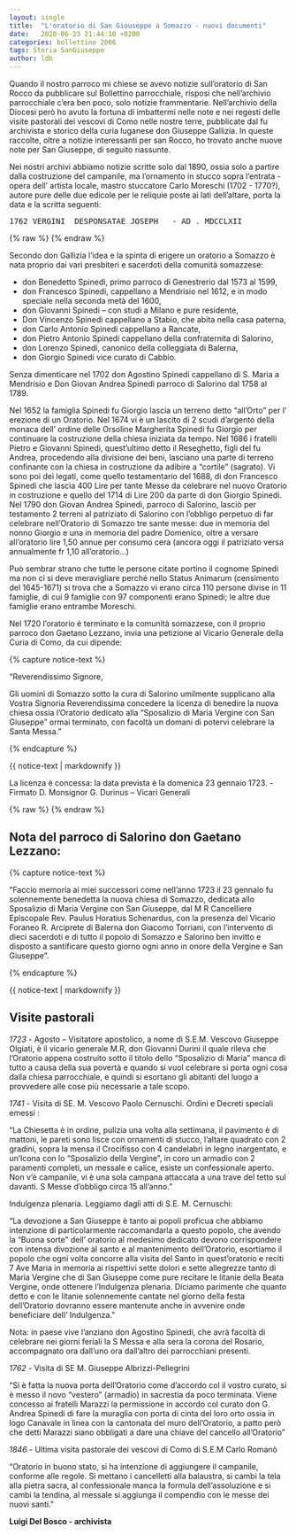 ```yaml
---
layout: single
title:  "L'oratorio di San Giouseppe a Somazzo - nuovi documenti"
date:   2020-06-23 21:44:10 +0200
categories: bollettino 2006
tags: Storia SanGiuseppe
author: ldb
---
```


Quando il nostro parroco mi chiese se avevo notizie sull’oratorio  di  San Rocco da pubblicare sul Bollettino parrocchiale, risposi che nell’archivio parrocchiale  c’era ben poco, solo notizie frammentarie. Nell’archivio della Diocesi però ho avuto la fortuna di imbattermi nelle note e nei regesti delle visite pastorali dei vescovi di Como nelle nostre terre, pubblicate dal fu archivista e storico della curia luganese don Giuseppe Gallizia. In queste raccolte, oltre a notizie interessanti per san Rocco, ho trovato anche nuove note per San Giuseppe, di seguito riassunte.

Nei nostri archivi abbiamo notizie scritte solo dal 1890, ossia solo a partire dalla costruzione del campanile, ma l’ornamento in stucco sopra l’entrata - opera dell’ artista locale, mastro stuccatore Carlo Moreschi (1702 - 1770?), autore  pure delle due edicole per le reliquie poste ai lati dell’altare, porta  la data  e la scritta seguenti: 

<pre>
1762 VERGINI  DESPONSATAE JOSEPH   - AD . MDCCLXII                                                                                        
</pre>

{% raw %}<img class="full"
     src="/assets/images/bollettino2006/oratorio_somazzo_1.jpg" 
     alt="">
{% endraw %}



Secondo don Gallizia l’idea e la spinta  di erigere un oratorio a Somazzo è nata proprio dai vari presbiteri e sacerdoti della comunità somazzese:                                                                                                     

* don Benedetto Spinedi, primo parroco di Genestrerio dal 1573 al 1599,  
* don Francesco Spinedi, cappellano a Mendrisio nel 1612, e in modo speciale nella seconda metà del 1600,  
* don Giovanni Spinedi – con  studi a Milano  e pure residente, 
* Don Vincenzo Spinedi cappellano a Stabio, che abita nella casa paterna, 
* don Carlo Antonio Spinedi cappellano a Rancate, 
* don Pietro Antonio Spinedi cappellano della confraternita di Salorino, 
* don Lorenzo Spinedi, canonico della colleggiata di Balerna, 
* don Giorgio Spinedi vice curato di Cabbio. 

Senza dimenticare nel 1702  don Agostino Spinedi cappellano di S. Maria  a Mendrisio e Don Giovan Andrea Spinedi parroco di Salorino dal 1758 al 1789.

Nel 1652  la famiglia Spinedi fu Giorgio  lascia un terreno detto “all’Orto” per l’ erezione di un Oratorio. Nel 1674 vi è un lascito di 2 scudi d’argento della monaca dell’ ordine delle Orsoline Margherita Spinedi fu Giorgio per continuare la costruzione della chiesa iniziata da tempo. Nel 1686 i fratelli Pietro e Giovanni Spinedi, quest’ultimo detto il Reseghetto, figli del fu Andrea, procedendo alla divisione dei beni, lasciano una parte di terreno confinante con la chiesa in costruzione da adibire a “cortile” (sagrato). Vi sono poi dei legati, come quello  testamentario del 1688, di don Francesco Spinedi che lascia 400 Lire per tante Messe da celebrare nel nuovo Oratorio in costruzione  e  quello del 1714 di Lire 200 da parte di don Giorgio Spinedi.                                                                                                       
Nel 1790 don Giovan Andrea Spinedi, parroco di Salorino, lasciò per testamento 2 terreni al patriziato di Salorino con l’obbligo perpetuo  di far celebrare nell’Oratorio di Somazzo tre  sante messe: due in memoria del nonno Giorgio e una in memoria del padre Domenico, oltre a versare all’oratorio lire 1,50  annue per consumo cera (ancora oggi il patriziato versa annualmente fr 1,10 all’oratorio…)

Può sembrar strano che tutte le persone citate portino il cognome Spinedi ma non ci si deve meravigliare perché nello Status Animarum (censimento del 1645-1671) si trova che a Somazzo vi erano circa 110 persone divise in 11 famiglie, di cui 9 famiglie con 97 componenti erano Spinedi; le altre due famiglie erano entrambe Moreschi.

Nel 1720 l’oratorio è terminato e la comunità somazzese, con il proprio parroco don Gaetano Lezzano, invia una petizione al Vicario Generale della Curia di Como, da cui dipende:


{% capture notice-text %}

“Reverendissimo 	Signore,     

Gli uomini di Somazzo sotto la cura di Salorino umilmente supplicano alla Vostra Signoria Reverendissima concedere la licenza di benedire la nuova chiesa ossia l’Oratorio dedicato alla “Sposalizio di Maria Vergine con San Giuseppe” ormai terminato, con facoltà un domani di potervi celebrare la Santa Messa.”

{% endcapture %}
<div class="notice--primary">
  {{ notice-text | markdownify }}
</div>




La licenza è concessa: la data prevista è la domenica 23 gennaio 1723. - Firmato D. Monsignor G. Durinus – Vicari Generali

{% raw %}<img class="full"
     src="/assets/images/bollettino2006/oratorio_somazzo_2.jpg" 
     alt="">
{% endraw %}



## Nota del parroco di Salorino don Gaetano Lezzano:

{% capture notice-text %}

“Faccio memoria ai miei successori come nell’anno 1723 il 23 gennaio fu solennemente benedetta la nuova chiesa di Somazzo, dedicata allo Sposalizio di Maria Vergine con San Giuseppe, dal M R Cancelliere Episcopale Rev. Paulus Horatius Schenardus,  con la presenza del Vicario Foraneo R. Arciprete di Balerna don Giacomo Torriani, con l’intervento di dieci sacerdoti e di tutto il popolo di Somazzo e Salorino ben invitto e disposto a santificare questo giorno ogni anno in onore della Vergine e San Giuseppe”.

{% endcapture %}
<div class="notice--primary">
  {{ notice-text | markdownify }}
</div>



  



## Visite pastorali

*1723* - Agosto – Visitatore apostolico, a nome di S.E.M. Vescovo Giuseppe Olgiati, è il  vicario generale M.R, don Giovanni Durini il quale rileva che l’Oratorio appena costruito  sotto il titolo dello “Sposalizio di Maria” manca di  tutto a causa della sua povertà e quando si vuol celebrare si porta ogni cosa dalla chiesa parrocchiale, e quindi si esortano gli abitanti  del luogo a provvedere alle cose più necessarie a tale scopo.

*1741* - Visita di SE. M. Vescovo Paolo Cernuschi. Ordini e Decreti speciali  emessi :           

“La Chiesetta è in ordine, pulizia una volta alla settimana, il pavimento è di mattoni, le pareti sono lisce con ornamenti di stucco, l’altare quadrato con 2 gradini, sopra la mensa il Crocifisso con 4 candelabri in legno inargentato, e un’Icona con lo “Sposalizio della Vergine”, in coro un armadio con 2 paramenti  completi, un messale e calice, esiste  un confessionale aperto. Non v’é  campanile,  vi è una sola campana attaccata  a una trave del tetto sul davanti. S Messe d’obbligo circa 15 all’anno.”

Indulgenza plenaria. Leggiamo dagli atti di S.E. M. Cernuschi:                                   

“La devozione a San Giuseppe è tanto ai popoli proficua che abbiamo intenzione di particolarmente raccomandarla a questo popolo, che avendo la “Buona sorte”  dell’ oratorio al medesimo  dedicato devono corrispondere con intensa divozione al  santo e al mantenimento dell’Oratorio, esortiamo il popolo che ogni volta  concorre alla visita del Santo in quest’oratorio e reciti 7 Ave Maria in memoria ai rispettivi  sette dolori e sette allegrezze tanto di Maria Vergine che di San Giuseppe come pure recitare le litanie  della Beata Vergine, onde ottenere l’Indulgenza plenaria. Diciamo parimente che quanto detto e con le litanie solennemente cantate nel giorno della festa dell’Oratorio dovranno essere mantenute anche in avvenire onde beneficiare dell’ Indulgenza.”

Nota: in  paese vive l’anziano don Agostino Spinedi, che avrà facoltà  di celebrare nei giorni feriali la S Messa e alla sera la corona del Rosario, accompagnato ora dall’uno ora dall’altro dei parrocchiani presenti.

*1762* - Visita di SE M. Giuseppe Albrizzi-Pellegrini      

 “Si è fatta la nuova porta dell’Oratorio come d’accordo col il vostro curato, si è messo il novo “vestero” (armadio) in sacrestia da poco terminata. Viene concesso ai fratelli Marazzi la permissione in accordo col curato don G. Andrea Spinedi di fare la muraglia  con porta di cinta del loro orto ossia in logo Canavale in linea con la cantonata del muro dell’Oratorio, a patto però che detti Marazzi siano obbligati a dare una chiave del cancello all’Oratorio”

*1846* - Ultima visita pastorale dei vescovi di Como di S.E.M Carlo Romanò  

“Oratorio in buono stato, si ha intenzione di aggiungere il campanile, conforme alle regole. Si mettano i cancelletti alla balaustra, si cambi la tela alla pietra sacra, al confessionale manca la formula dell’assoluzione e si cambi la tendina, al messale si aggiunga il compendio con le messe dei nuovi santi."


**Luigi Del Bosco - archivista**





